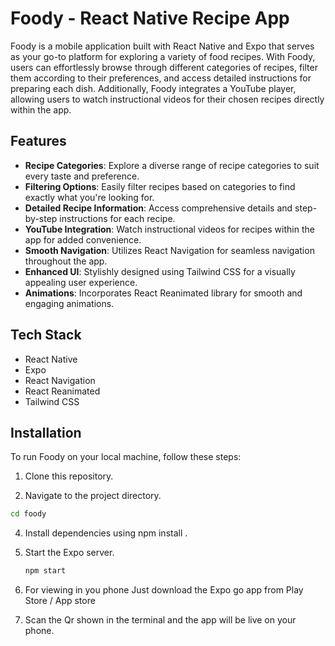 # Foody - React Native Recipe App

Foody is a mobile application built with React Native and Expo that serves as your go-to platform for exploring a variety of food recipes. With Foody, users can effortlessly browse through different categories of recipes, filter them according to their preferences, and access detailed instructions for preparing each dish. Additionally, Foody integrates a YouTube player, allowing users to watch instructional videos for their chosen recipes directly within the app.

## Features

- **Recipe Categories**: Explore a diverse range of recipe categories to suit every taste and preference.
- **Filtering Options**: Easily filter recipes based on categories to find exactly what you're looking for.
- **Detailed Recipe Information**: Access comprehensive details and step-by-step instructions for each recipe.
- **YouTube Integration**: Watch instructional videos for recipes within the app for added convenience.
- **Smooth Navigation**: Utilizes React Navigation for seamless navigation throughout the app.
- **Enhanced UI**: Stylishly designed using Tailwind CSS for a visually appealing user experience.
- **Animations**: Incorporates React Reanimated library for smooth and engaging animations.

## Tech Stack

- React Native
- Expo
- React Navigation
- React Reanimated
- Tailwind CSS

## Installation

To run Foody on your local machine, follow these steps:

1. Clone this repository.

2. Navigate to the project directory.
```bash
cd foody
```

4. Install dependencies using npm install .

5. Start the Expo server.
   ```bash
   npm start
   ```
6. For viewing in you phone Just download the Expo go app from Play Store / App store
7. Scan the Qr shown in the terminal and the app will be live on your phone.   
   
   
